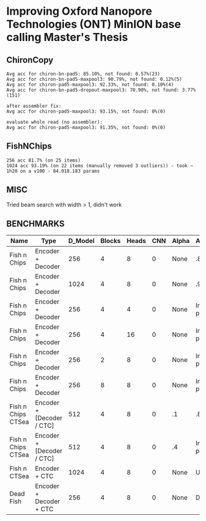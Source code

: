 # Improving Oxford Nanopore Technologies (ONT) MinION base calling Master's Thesis

## ChironCopy

```
Avg acc for chiron-bn-pad5: 85.10%, not found: 0.57%(23)
Avg acc for chiron-bn-pad5-maxpool3: 90.79%, not found: 0.12%(5)
Avg acc for chiron-pad5-maxpool3: 92.33%, not found: 0.10%(4)
Avg acc for chiron-bn-pad5-dropout-maxpool3: 70.90%, not found: 3.77%(151)

after assembler fix:
Avg acc for chiron-pad5-maxpool3: 93.15%, not found: 0%(0)

evaluate whole read (no assembler):
Avg acc for chiron-pad5-maxpool3: 91.35%, not found: 0%(0)
```

## FishNChips

```
256 acc 81.7% (on 25 items)
1024 acc 93.19% (on 22 items (manually removed 3 outliers)) - took ~ 1h20 on a v100 - 84.018.183 params
```

## MISC
Tried beam search with width > 1, didn't work


## BENCHMARKS

| Name               | Type                      | D_Model | Blocks | Heads | CNN | Alpha | Accuracy    | Best ED |
|--------------------|---------------------------|---------|--------|-------|-----|-------|-------------|---------|
| Fish n Chips       | Encoder + Decoder         | 256     | 4      | 8     | 0   | None  | .81         | Unknown |
| Fish n Chips       | Encoder + Decoder         | 1024    | 4      | 8     | 0   | None  | .91         | Unknown |
| Fish n Chips       | Encoder + Decoder         | 256     | 4      | 4     | 0   | None  | In progress | Unknown |
| Fish n Chips       | Encoder + Decoder         | 256     | 4      | 16    | 0   | None  | In progress | Unknown |
| Fish n Chips       | Encoder + Decoder         | 256     | 2      | 8     | 0   | None  | In progress | Unknown |
| Fish n Chips       | Encoder + Decoder         | 256     | 8      | 8     | 0   | None  | In progress | Unknown |
| Fish n Chips CTSea | Encoder + [Decoder / CTC] | 512     | 4      | 8     | 0   | .1    | .82         | Unknown |
| Fish n Chips CTSea | Encoder + [Decoder / CTC] | 512     | 4      | 8     | 0   | .4    | In progress | Unknown |
| Fish n CTSea       | Encoder + CTC             | 1024    | 4      | 8     | 0   | None  | Unknown     | 10      |
| Dead Fish          | Encoder + Decoder + CTC   | 256     | 4      | 8     | 0   | None  | Disaster    | Unknown |
